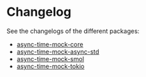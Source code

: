 # Changelog

See the changelogs of the different packages:
* [async-time-mock-core](./async-time-mock-core/CHANGELOG.md)
* [async-time-mock-async-std](./async-time-mock-async-std/CHANGELOG.md)
* [async-time-mock-smol](./async-time-mock-smol/CHANGELOG.md)
* [async-time-mock-tokio](./async-time-mock-tokio/CHANGELOG.md)
